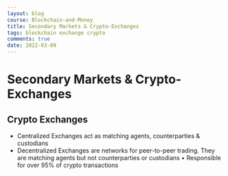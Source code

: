 ```yaml
---
layout: blog
course: Blockchain-and-Money
title: Secondary Markets & Crypto-Exchanges
tags: blockchain exchange crypto
comments: true
date: 2022-03-09
---
```


# Secondary Markets & Crypto-Exchanges

## Crypto Exchanges
- Centralized Exchanges act as matching agents, counterparties & custodians
- Decentralized Exchanges are networks for peer-to-peer trading. They are matching agents but not counterparties or custodians
• Responsible for over 95% of crypto transactions
